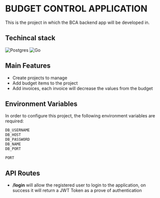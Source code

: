 # BUDGET CONTROL APPLICATION

This is the project in which the BCA backend app will be developed in.

## Techincal stack

![Postgres](https://img.shields.io/badge/postgres-%23316192.svg?style=for-the-badge&logo=postgresql&logoColor=white)
![Go](https://img.shields.io/badge/go-%2300ADD8.svg?style=for-the-badge&logo=go&logoColor=white)

## Main Features

- Create projects to manage
- Add budget items to the project
- Add invoices, each invoice will decrease the values from the budget

## Environment Variables

In order to configure this project, the following environment variables are required:

```bash
DB_USERNAME
DB_HOST
DB_PASSWORD
DB_NAME
DB_PORT

PORT
```

## API Routes

- **/login** will allow the registered user to login to the application, on success it will return a JWT Token as a prove of authentication
